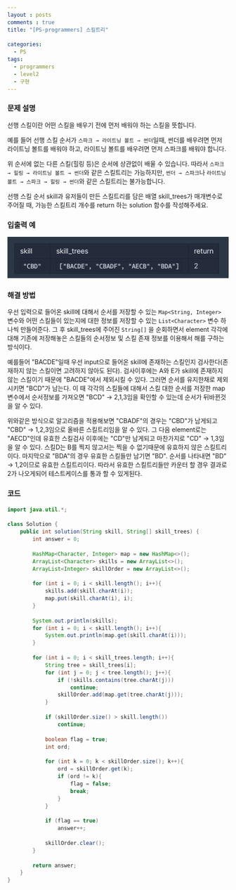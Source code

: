 ```yaml
---
layout : posts
comments : true
title: "[PS-programmers] 스킬트리"

categories:
  - PS
tags:
  - programmers
  - level2
  - 구현
---
```



### **문제 설명**

선행 스킬이란 어떤 스킬을 배우기 전에 먼저 배워야 하는 스킬을 뜻합니다.

예를 들어 선행 스킬 순서가 `스파크 → 라이트닝 볼트 → 썬더`일때, 썬더를 배우려면 먼저 라이트닝 볼트를 배워야 하고, 라이트닝 볼트를 배우려면 먼저 스파크를 배워야 합니다.

위 순서에 없는 다른 스킬(힐링 등)은 순서에 상관없이 배울 수 있습니다. 따라서 `스파크 → 힐링 → 라이트닝 볼트 → 썬더`와 같은 스킬트리는 가능하지만, `썬더 → 스파크`나 `라이트닝 볼트 → 스파크 → 힐링 → 썬더`와 같은 스킬트리는 불가능합니다.

선행 스킬 순서 skill과 유저들이 만든 스킬트리를 담은 배열 skill_trees가 매개변수로 주어질 때, 가능한 스킬트리 개수를 return 하는 solution 함수를 작성해주세요.

### 입출력 예

![Untitled](/assets/images/posts/2021-11-10/Untitled.png)

### 해결 방법

우선 입력으로 들어온 skill에 대해서 순서를 저장할 수 있는 `Map<String, Integer>` 변수와 어떤 스킬들이 있는지에 대한 정보를 저장할 수 있는 `List<Character>` 변수 하나씩 만들어준다. 그 후 skill_trees에 주어진 `String[]` 을 순회하면서 element 각각에 대해 기존에 저장해놓은 스킬들의 순서정보 및 스킬 존재 정보를 이용해서 해를 구하는 방식이다.

예를들어 "BACDE"일때 우선 input으로 들어온 skill에 존재하는 스킬인지 검사한다(존재하지 않는 스킬이면 고려하지 않아도 된다). 검사이후에는 A와 E가 skill에 존재하지 않는 스킬이기 때문에 "BACDE"에서 제외시킬 수 있다. 그러면 순서를 유지한채로 제외시키면 "BCD"가 남는다. 이 때 각각의 스킬들에 대해서 스킬 대한 순서를 저장한 map 변수에서 순서정보를 가져오면 "BCD" → 2,1,3임을 확인할 수 있는데 순서가 뒤바뀐것을 알 수 있다.

위와같은 방식으로 알고리즘을 적용해보면 "CBADF"의 경우는 "CBD"가 남게되고 "CBD" → 1,2,3임으로 올바른 스킬트리임을 알 수 있다. 그 다음 element로는 "AECD"인데 유효한 스킬검사 이후에는 "CD"만 남게되고 마찬가지로 "CD" → 1,3임을 알 수 있다. 스킬D는 B를 찍지 않고서는 찍을 수 없기때문에 유효하지 않은 스킬트리이다. 마지막으로 "BDA"의 경우 유효한 스킬들만 남기면 "BD". 순서를 나타내면 "BD" -> 1,2이므로 유효한 스킬트리이다. 따라서 유효한 스킬트리들만 카운터 할 경우 결과로 2가 나오게되어 테스트케이스를 통과 할 수 있게된다.

### 코드

```java
import java.util.*;

class Solution {
    public int solution(String skill, String[] skill_trees) {
        int answer = 0;

        HashMap<Character, Integer> map = new HashMap<>();
        ArrayList<Character> skills = new ArrayList<>();
        ArrayList<Integer> skillOrder = new ArrayList<>();

        for (int i = 0; i < skill.length(); i++){
            skills.add(skill.charAt(i));
            map.put(skill.charAt(i), i);
        }

        System.out.println(skills);
        for (int i = 0; i < skill.length(); i++){
            System.out.println(map.get(skill.charAt(i)));
        }

        for (int i = 0; i < skill_trees.length; i++){
            String tree = skill_trees[i];
            for (int j = 0; j < tree.length(); j++){
                if (!skills.contains(tree.charAt(j)))
                    continue;
                skillOrder.add(map.get(tree.charAt(j)));
            }

            if (skillOrder.size() > skill.length())
                continue;

            boolean flag = true;
            int ord;

            for (int k = 0; k < skillOrder.size(); k++){
                ord = skillOrder.get(k);
                if (ord != k){
                    flag = false;
                    break;
                }
            }

            if (flag == true)
                answer++;

            skillOrder.clear();
        }

        return answer;
    }
}
```
